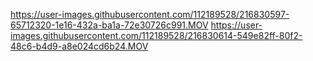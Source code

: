 https://user-images.githubusercontent.com/112189528/216830597-65712320-1e16-432a-ba1a-72e30726c991.MOV
https://user-images.githubusercontent.com/112189528/216830614-549e82ff-80f2-48c6-b4d9-a8e024cd6b24.MOV
